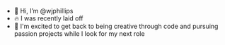 - 👋 Hi, I’m @wjphillips
- 🔥 I was recently laid off
- 🎨 I'm excited to get back to being creative through code and pursuing passion projects while I look for my next role

<!---
wjphillips/wjphillips is a ✨ special ✨ repository because its `README.md` (this file) appears on your GitHub profile.
You can click the Preview link to take a look at your changes.
--->
